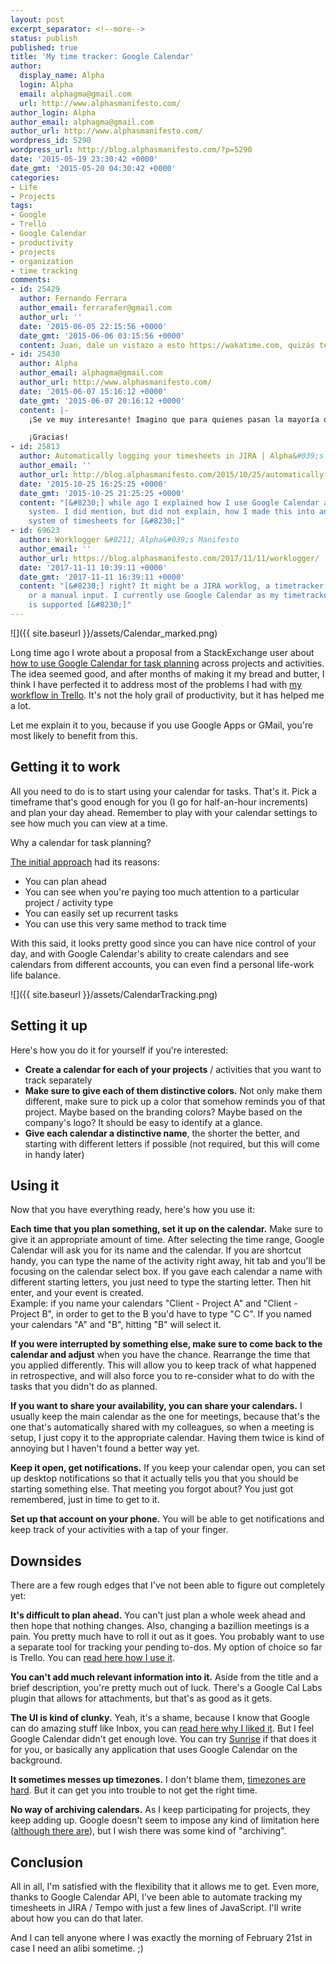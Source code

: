 ```yaml
---
layout: post
excerpt_separator: <!--more-->
status: publish
published: true
title: 'My time tracker: Google Calendar'
author:
  display_name: Alpha
  login: Alpha
  email: alphagma@gmail.com
  url: http://www.alphasmanifesto.com/
author_login: Alpha
author_email: alphagma@gmail.com
author_url: http://www.alphasmanifesto.com/
wordpress_id: 5290
wordpress_url: http://blog.alphasmanifesto.com/?p=5290
date: '2015-05-19 23:30:42 +0000'
date_gmt: '2015-05-20 04:30:42 +0000'
categories:
- Life
- Projects
tags:
- Google
- Trello
- Google Calendar
- productivity
- projects
- organization
- time tracking
comments:
- id: 25429
  author: Fernando Ferrara
  author_email: ferrarafer@gmail.com
  author_url: ''
  date: '2015-06-05 22:15:56 +0000'
  date_gmt: '2015-06-06 03:15:56 +0000'
  content: Juan, dale un vistazo a esto https://wakatime.com, quizás te sirva.
- id: 25430
  author: Alpha
  author_email: alphagma@gmail.com
  author_url: http://www.alphasmanifesto.com/
  date: '2015-06-07 15:16:12 +0000'
  date_gmt: '2015-06-07 20:16:12 +0000'
  content: |-
    ¡Se ve muy interesante! Imagino que para quienes pasan la mayoría de su tiempo en algún editor de código, esto debe funcionar de maravilla. Algún tiempo también probé RescueTime, pero no tenía la capacidad de separar por proyectos o lenguajes. En mi caso, ninguno de los dos es completamente útil, porque distintas actividades pueden ocurrir con el mismo programa que no sea un editor de código. Por ejemplo, una reunión de planificación vs. de soporte vs. de diseño, todo por Skype. Planificación vs. documentación en Chrome con confluence. Son los primeros ejemplos que me vienen a la mente pero seguramente captás la idea.

    ¡Gracias!
- id: 25813
  author: Automatically logging your timesheets in JIRA | Alpha&#039;s Manifesto
  author_email: ''
  author_url: http://blog.alphasmanifesto.com/2015/10/25/automatically-logging-your-timesheets-in-jira/
  date: '2015-10-25 16:25:25 +0000'
  date_gmt: '2015-10-25 21:25:25 +0000'
  content: "[&#8230;] while ago I explained how I use Google Calendar as my time-tracking
    system. I did mention, but did not explain, how I made this into an automatic
    system of timesheets for [&#8230;]"
- id: 69623
  author: Worklogger &#8211; Alpha&#039;s Manifesto
  author_email: ''
  author_url: https://blog.alphasmanifesto.com/2017/11/11/worklogger/
  date: '2017-11-11 10:39:11 +0000'
  date_gmt: '2017-11-11 16:39:11 +0000'
  content: "[&#8230;] right? It might be a JIRA worklog, a timetracker output file,
    or a manual input. I currently use Google Calendar as my timetracker, and that
    is supported [&#8230;]"
---
```


![]({{ site.baseurl }}/assets/Calendar_marked.png)

Long time ago I wrote about a proposal from a StackExchange user about <a href="https://blog.alphasmanifesto.com/2013/09/16/google-calendar-para-manejo-de-tareas/">how to use Google Calendar for task planning</a> across projects and activities. The idea seemed good, and after months of making it my bread and butter, I think I have perfected it to address most of the problems I had with <a href="https://blog.alphasmanifesto.com/2013/08/08/como-uso-trello-para-trabajar-actualizado/">my workflow in Trello</a>. It's  not the holy grail of productivity, but it has helped me a lot.

Let me explain it to you, because if you use Google Apps or GMail, you're most likely to benefit from this.

<!--more-->

## Getting it to work

All you need to do is to start using your calendar for tasks. That's it. Pick a timeframe that's good enough for you (I go for half-an-hour increments) and plan your day ahead. Remember to play with your calendar settings to see how much you can view at a time.

Why a calendar for task planning?

<a href="https://blog.alphasmanifesto.com/2013/09/16/google-calendar-para-manejo-de-tareas/">The initial approach</a> had its reasons:

- You can plan ahead
- You can see when you're paying too much attention to a particular project / activity type
- You can easily set up recurrent tasks
- You can use this very same method to track time

With this said, it looks pretty good since you can have nice control of your day, and with Google Calendar's ability to create calendars and see calendars from different accounts, you can even find a personal life-work life balance.

![]({{ site.baseurl }}/assets/CalendarTracking.png)


## Setting it up

Here's how you do it for yourself if you're interested:

- **Create a calendar for each of your projects** / activities that you want to track separately
- **Make sure to give each of them distinctive colors.** Not only make them different, make sure to pick up a color that somehow reminds you of that project. Maybe based on the branding colors? Maybe based on the company's logo? It should be easy to identify at a glance.
- **Give each calendar a distinctive name**, the shorter the better, and starting with different letters if possible (not required, but this will come in handy later)

## Using it

Now that you have everything ready, here's how you use it:

**Each time that you plan something, set it up on the calendar.** Make sure to give it an appropriate amount of time. After selecting the time range, Google Calendar will ask you for its name and the calendar. If you are shortcut handy, you can type the name of the activity right away, hit tab and you'll be focusing on the calendar select box. If you gave each calendar a name with different starting letters, you just need to type the starting letter. Then hit enter, and your event is created.<br />
Example: if you name your calendars "Client - Project A" and "Client - Project B", in order to get to the B you'd have to type "C C". If you named your calendars "A" and "B", hitting "B" will select it.

**If you were interrupted by something else, make sure to come back to the calendar and adjust** when you have the chance. Rearrange the time that you applied differently. This will allow you to keep track of what happened in retrospective, and will also force you to re-consider what to do with the tasks that you didn't do as planned.

**If you want to share your availability, you can share your calendars.** I usually keep the main calendar as the one for meetings, because that's the one that's automatically shared with my colleagues, so when a meeting is setup, I just copy it to the appropriate calendar. Having them twice is kind of annoying but I haven't found a better way yet.

**Keep it open, get notifications.** If you keep your calendar open, you can set up desktop notifications so that it actually tells you that you should be starting something else. That meeting you forgot about? You just got remembered, just in time to get to it.

**Set up that account on your phone.** You will be able to get notifications and keep track of your activities with a tap of your finger.

## Downsides

There are a few rough edges that I've not been able to figure out completely yet:

**It's difficult to plan ahead.** You can't just plan a whole week ahead and then hope that nothing changes. Also, changing a bazillion meetings is a pain. You pretty much have to roll it out as it goes. You probably want to use a separate tool for tracking your pending to-dos. My option of choice so far is Trello. You can <a href="https://blog.alphasmanifesto.com/2013/08/08/como-uso-trello-para-trabajar-actualizado/">read here how I use it</a>.

**You can't add much relevant information into it.** Aside from the title and a brief description, you're pretty much out of luck. There's a Google Cal Labs plugin that allows for attachments, but that's as good as it gets.

**The UI is kind of clunky.** Yeah, it's a shame, because I know that Google can do amazing stuff like Inbox, you can <a href="https://blog.alphasmanifesto.com/2014/11/28/google-inbox-and-inbox-zero/">read here why I liked it</a>. But I feel Google Calendar didn't get enough love. You can try <a href="https://calendar.sunrise.am/">Sunrise</a> if that does it for you, or basically any application that uses Google Calendar on the background.

**It sometimes messes up timezones.** I don't blame them, <a href="https://blog.alphasmanifesto.com/2012/03/14/bugs-con-el-manejo-de-fechas/">timezones are hard</a>. But it can get you into trouble to not get the right time.

**No way of archiving calendars.** As I keep participating for projects, they keep adding up. Google doesn't seem to impose any kind of limitation here (<a href="https://support.google.com/a/answer/2905486?hl=en">although there are</a>), but I wish there was some kind of "archiving".

## Conclusion

All in all, I'm satisfied with the flexibility that it allows me to get. Even more, thanks to Google Calendar API, I've been able to automate tracking my timesheets in JIRA / Tempo with just a few lines of JavaScript. I'll write about how you can do that later.

And I can tell anyone where I was exactly the morning of February 21st in case I need an alibi sometime. ;)
